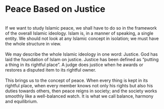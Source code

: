 Peace Based on Justice
======================

   
 If we want to study Islamic peace, we shall have to do so in the
framework of the overall Islamic ideology. Islam is, in a manner of
speaking, a single entity. We should not look at any Islamic concept in
isolation; we must have the whole structure in view.  
    
 We may describe the whole Islamic ideology in one word: Justice. God
has laid the foundation of Islam on justice. Justice has been defined as
“putting a thing in its rightful place”. A judge does justice when he
awards or restores a disputed item to its rightful owner.  
    
 This brings us to the concept of peace. When every thing is kept in its
rightful place, when every member knows not only his rights but also his
duties towards others, then peace reigns in society; and the society
works smoothly like a well-balanced watch. It is what we call balance,
harmony and equilibrium.  
  


